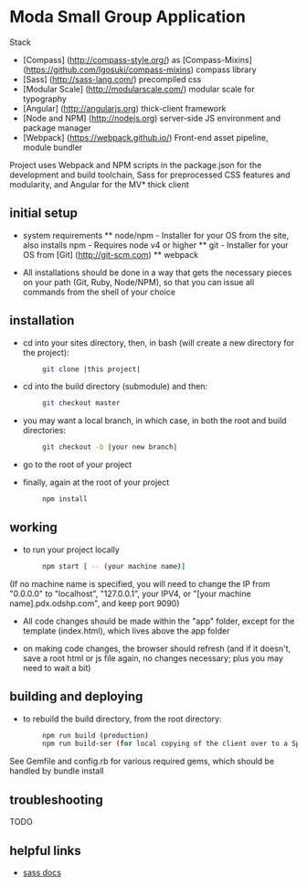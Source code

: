Moda Small Group Application
==========================
Stack

* [Compass] (http://compass-style.org/) as [Compass-Mixins] (https://github.com/Igosuki/compass-mixins) compass library
* [Sass] (http://sass-lang.com/) precompiled css
* [Modular Scale] (http://modularscale.com/) modular scale for typography
* [Angular] (http://angularjs.org) thick-client framework
* [Node and NPM] (http://nodejs.org) server-side JS environment and package manager
* [Webpack] (https://webpack.github.io/) Front-end asset pipeline, module bundler

Project uses Webpack and NPM scripts in the package.json for the development and build toolchain, Sass for preprocessed CSS features and modularity, and Angular for the MV* thick client

initial setup
------------
* system requirements 
** node/npm - Installer for your OS from the site, also installs npm - Requires node v4 or higher
** git - Installer for your OS from [Git] (http://git-scm.com)
** webpack

* All installations should be done in a way that gets the necessary pieces on your path (Git, Ruby, Node/NPM), so that you can issue all commands from the shell of your choice

installation
------------
* cd into your sites directory, then, in bash (will create a new directory for the project):

```bash
        git clone |this project|
```

* cd into the build directory (submodule) and then:

```bash
        git checkout master
```

* you may want a local branch, in which case, in both the root and build directories:

```bash
        git checkout -b |your new branch|
```

* go to the root of your project

* finally, again at the root of your project

```bash
        npm install
```

working
-------

* to run your project locally

```bash
        npm start [ -- (your machine name)]
```

(If no machine name is specified, you will need to change the IP from "0.0.0.0" to "localhost", "127.0.0.1", your IPV4, or "[your machine name].pdx.odshp.com", and keep port 9090)

* All code changes should be made within the "app" folder, except for the template (index.html), which lives above the app folder

* on making code changes, the browser should refresh (and if it doesn't, save a root html or js file again, no changes necessary; plus you may need to wait a bit)

building and deploying
----------------------
* to rebuild the build directory, from the root directory:

```bash
        npm run build (production)
        npm run build-ser (for local copying of the client over to a SpeedERates WAR)
```

See Gemfile and config.rb for various required gems, which should be handled by bundle install

troubleshooting
----------------

TODO

helpful links
-----------------
*  [sass docs](http://sass-lang.com/documentation/file.SASS_REFERENCE.html)
